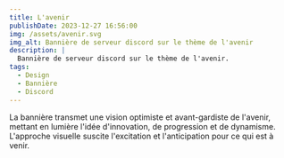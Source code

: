 ```yaml
---
title: L'avenir
publishDate: 2023-12-27 16:56:00
img: /assets/avenir.svg
img_alt: Bannière de serveur discord sur le thème de l'avenir
description: |
  Bannière de serveur discord sur le thème de l'avenir.
tags:
  - Design
  - Bannière
  - Discord
---
```


La bannière  transmet une vision optimiste et avant-gardiste de l'avenir, mettant en lumière l'idée d'innovation, de progression et de dynamisme. L'approche visuelle suscite l'excitation et l'anticipation pour ce qui est à venir. 